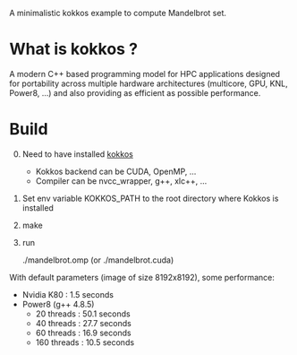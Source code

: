 A minimalistic kokkos example to compute Mandelbrot set.

# What is kokkos ?

A modern C++ based programming model for HPC applications designed for portability across multiple hardware architectures (multicore, GPU, KNL, Power8, ...) and also providing as efficient as possible performance.

# Build

0. Need to have installed [kokkos](https://github.com/kokkos/kokkos)

   * Kokkos backend can be CUDA, OpenMP, ...
   * Compiler can be nvcc_wrapper, g++, xlc++, ...

1. Set env variable KOKKOS_PATH to the root directory where Kokkos is installed

2. make

3. run

   ./mandelbrot.omp (or ./mandelbrot.cuda)


With default parameters (image of size 8192x8192), some performance:
 * Nvidia K80 : 1.5 seconds 
 * Power8 (g++ 4.8.5)
   * 20  threads : 50.1 seconds
   * 40  threads : 27.7 seconds
   * 60  threads : 16.9 seconds
   * 160 threads : 10.5 seconds
   
